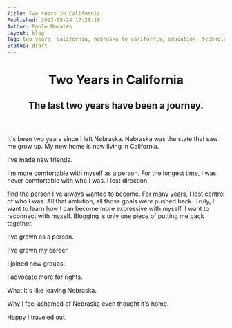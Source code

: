 ```yaml
---
Title: Two Years in California
Published: 2023-08-24 17:26:10
Author: Pablo Morales
Layout: blog
Tag: two years, california, nebraska to california, education, technology, IT, Transition
Status: draft
---
```

<header class="tc ph4 ">
  <h1 class="f3 f2-m f1-l fw2 gold mv3 underline">
    Two Years in California
  </h1>
  <h2 class="f5 f4-m f3-l fw2 navy mt0 lh-copy">
    The last two years have been a journey.
  </h2>
</header>

It's been two years since I left Nebraska. Nebraska was the state that saw me grow up. My new home is now living in California. 

I've made new friends.

I'm more comfortable with myself as a person.
For the longest time, I was never comfortable with who I was. I lost direction.

find the person I've always wanted to become. For many years, I lost control of who I was. All that ambition, all those goals were pushed back. Truly, I want to learn how I can become more expressive with myself. I want to reconnect with myself. Blogging is only one piece of putting me back together.

I've grown as a person.

I've grown my career.

I joined new groups.

I advocate more for rights.

What it's like leaving Nebraska.

Why I feel ashamed of Nebraska even thought it's home.

Happy I traveled out.





